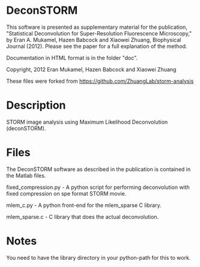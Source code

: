 # DeconSTORM #
This software is presented as supplementary material for the publication, "Statistical Deconvolution for Super-Resolution Fluorescence Microscopy," by Eran A. Mukamel, Hazen Babcock and Xiaowei Zhuang, Biophysical Journal (2012). Please see the paper for a full explanation of the method.

Documentation in HTML format is in the folder "doc".

Copyright, 2012
Eran Mukamel, Hazen Babcock and Xiaowei Zhuang

These files were forked from https://github.com/ZhuangLab/storm-analysis

# Description #
STORM image analysis using Maximum Likelihood Deconvolution
(deconSTORM).

# Files #
The DeconSTORM software as described in the publication is contained in the Matlab files.

fixed_compression.py - A python script for performing deconvolution with fixed compression on spe format STORM movie.

mlem_c.py - A python front-end for the mlem_sparse C library.

mlem_sparse.c - C library that does the actual deconvolution.

# Notes #
You need to have the library directory in your python-path for
this to work.
